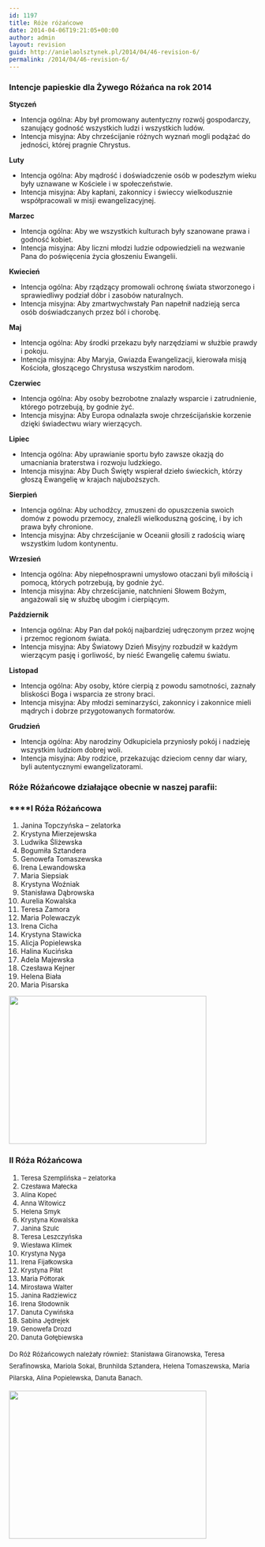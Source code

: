 ```yaml
---
id: 1197
title: Róże różańcowe
date: 2014-04-06T19:21:05+00:00
author: admin
layout: revision
guid: http://anielaolsztynek.pl/2014/04/46-revision-6/
permalink: /2014/04/46-revision-6/
---
```

### **Intencje papieskie dla Żywego Różańca na rok 2014**

**Styczeń**

  * Intencja ogólna: Aby był promowany autentyczny rozwój gospodarczy, szanujący godność wszystkich ludzi i wszystkich ludów.
  * Intencja misyjna: Aby chrześcijanie różnych wyznań mogli podążać do jedności, której pragnie Chrystus.

**Luty**

  * Intencja ogólna: Aby mądrość i doświadczenie osób w podeszłym wieku były uznawane w Kościele i w społeczeństwie.
  * Intencja misyjna: Aby kapłani, zakonnicy i świeccy wielkodusznie współpracowali w misji ewangelizacyjnej.

**Marzec**

  * Intencja ogólna: Aby we wszystkich kulturach były szanowane prawa i godność kobiet.
  * Intencja misyjna: Aby liczni młodzi ludzie odpowiedzieli na wezwanie Pana do poświęcenia życia głoszeniu Ewangelii.

**Kwiecień**

  * Intencja ogólna: Aby rządzący promowali ochronę świata stworzonego i sprawiedliwy podział dóbr i zasobów naturalnych.
  * Intencja misyjna: Aby zmartwychwstały Pan napełnił nadzieją serca osób doświadczanych przez ból i chorobę.

**Maj**

  * Intencja ogólna: Aby środki przekazu były narzędziami w służbie prawdy i pokoju.
  * Intencja misyjna: Aby Maryja, Gwiazda Ewangelizacji, kierowała misją Kościoła, głoszącego Chrystusa wszystkim narodom.

**Czerwiec**

  * Intencja ogólna: Aby osoby bezrobotne znalazły wsparcie i zatrudnienie, którego potrzebują, by godnie żyć.
  * Intencja misyjna: Aby Europa odnalazła swoje chrześcijańskie korzenie dzięki świadectwu wiary wierzących.

**Lipiec**

  * Intencja ogólna: Aby uprawianie sportu było zawsze okazją do umacniania braterstwa i rozwoju ludzkiego.
  * Intencja misyjna: Aby Duch Święty wspierał dzieło świeckich, którzy głoszą Ewangelię w krajach najuboższych.

**Sierpień**

  * Intencja ogólna: Aby uchodźcy, zmuszeni do opuszczenia swoich domów z powodu przemocy, znaleźli wielkoduszną gościnę, i by ich prawa były chronione.
  * Intencja misyjna: Aby chrześcijanie w Oceanii głosili z radością wiarę wszystkim ludom kontynentu.

**Wrzesień**

  * Intencja ogólna: Aby niepełnosprawni umysłowo otaczani byli miłością i pomocą, których potrzebują, by godnie żyć.
  * Intencja misyjna: Aby chrześcijanie, natchnieni Słowem Bożym, angażowali się w służbę ubogim i cierpiącym.

**Październik**

  * Intencja ogólna: Aby Pan dał pokój najbardziej udręczonym przez wojnę i przemoc regionom świata.
  * Intencja misyjna: Aby Światowy Dzień Misyjny rozbudził w każdym wierzącym pasję i gorliwość, by nieść Ewangelię całemu światu.

**Listopad**

  * Intencja ogólna: Aby osoby, które cierpią z powodu samotności, zaznały bliskości Boga i wsparcia ze strony braci.
  * Intencja misyjna: Aby młodzi seminarzyści, zakonnicy i zakonnice mieli mądrych i dobrze przygotowanych formatorów.

**Grudzień**

  * Intencja ogólna: Aby narodziny Odkupiciela przyniosły pokój i nadzieję wszystkim ludziom dobrej woli.
  * Intencja misyjna: Aby rodzice, przekazując dzieciom cenny dar wiary, byli autentycznymi ewangelizatorami.

### **Róże Różańcowe działające obecnie w naszej parafii:**

###  ****I Róża Różańcowa

  1. Janina Topczyńska &#8211; zelatorka
  2. Krystyna Mierzejewska
  3. Ludwika Śliżewska
  4. Bogumiła Sztandera
  5. Genowefa Tomaszewska
  6. Irena Lewandowska
  7. Maria Siepsiak
  8. Krystyna Woźniak
  9. Stanisława Dąbrowska
 10. Aurelia Kowalska
 11. Teresa Zamora
 12. Maria Polewaczyk
 13. Irena Cicha
 14. Krystyna Stawicka
 15. Alicja Popielewska
 16. Halina Kucińska
 17. Adela Majewska
 18. Czesława Kejner
 19. Helena Biała
 20. Maria Pisarska

[<img class="aligncenter size-full wp-image-49" title="1roza" src="http://anielaolsztynek.pl/wp-content/uploads/2010/12/1roza.jpg" alt="" width="400" height="300" srcset="http://anielaolsztynek.pl/wp-content/uploads/2010/12/1roza.jpg 400w, http://anielaolsztynek.pl/wp-content/uploads/2010/12/1roza-300x225.jpg 300w" sizes="(max-width: 400px) 100vw, 400px" />](http://anielaolsztynek.pl/wp-content/uploads/2010/12/1roza.jpg)

### II Róża Różańcowa

  1. <span style="font-size: small;">Teresa Szemplińska &#8211; zelatorka</span>
  2. <span style="font-size: small;">Czesława Małecka</span>
  3. <span style="font-size: small;">Alina Kopeć</span>
  4. <span style="font-size: small;">Anna Witowicz</span>
  5. <span style="font-size: small;">Helena Smyk</span>
  6. <span style="font-size: small;">Krystyna Kowalska</span>
  7. <span style="font-size: small;">Janina Szulc</span>
  8. <span style="font-size: small;">Teresa Leszczyńska</span>
  9. <span style="font-size: small;">Wiesława Klimek</span>
 10. <span style="font-size: small;">Krystyna Nyga</span>
 11. <span style="font-size: small;">Irena Fijałkowska</span>
 12. <span style="font-size: small;">Krystyna Piłat</span>
 13. <span style="font-size: small;">Maria Półtorak</span>
 14. <span style="font-size: small;">Mirosława Walter</span>
 15. <span style="font-size: small;">Janina Radziewicz</span>
 16. <span style="font-size: small;">Irena Słodownik</span>
 17. <span style="font-size: small;">Danuta Cywińska</span>
 18. <span style="font-size: small;">Sabina Jędrejek</span>
 19. <span style="font-size: small;">Genowefa Drozd</span>
 20. <span style="font-size: small;">Danuta Gołębiewska</span>

<span style="font-size: small;"><span style="line-height: 24px;">Do Róż Różańcowych należały również: Stanisława Giranowska, Teresa Serafinowska, Mariola Sokal, Brunhilda Sztandera, Helena Tomaszewska, Maria Pilarska, Alina Popielewska, Danuta Banach.</span></span>

[<img class="aligncenter size-full wp-image-51" title="2roza" src="http://anielaolsztynek.pl/wp-content/uploads/2010/12/2roza.jpg" alt="" width="400" height="300" srcset="http://anielaolsztynek.pl/wp-content/uploads/2010/12/2roza.jpg 400w, http://anielaolsztynek.pl/wp-content/uploads/2010/12/2roza-300x225.jpg 300w" sizes="(max-width: 400px) 100vw, 400px" />](http://anielaolsztynek.pl/wp-content/uploads/2010/12/2roza.jpg)